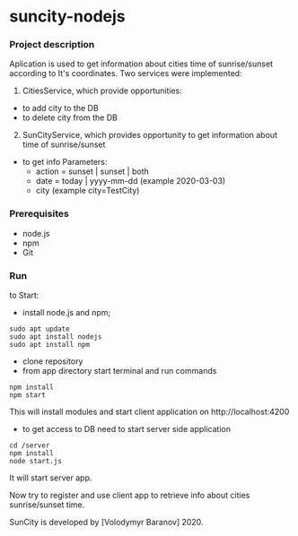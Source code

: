 # suncity-nodejs
### Project description

Aplication is used to get information about cities time of sunrise/sunset according to It's coordinates. Two services were implemented:
1. CitiesService, which provide opportunities: 
  - to add city      to the DB
  - to delete city from the DB
2. SunCityService, which provides opportunity to get information about time of sunrise/sunset
  - to get info
  Parameters: 
    - action = sunset | sunset | both
    - date   = today | yyyy-mm-dd (example 2020-03-03)
    - city (example city=TestCity)
  
### Prerequisites 
- node.js
- npm
- Git

### Run 
to Start: 
 - install node.js and npm;
```
sudo apt update
sudo apt install nodejs
sudo apt install npm
```
 - clone repository
 - from app directory start terminal and run commands
```
npm install 
npm start
```
This will install modules and start client application on 
http://localhost:4200

- to get access to DB need to start server side application 
```
cd /server
npm install
node start.js
```
It will start server app. 

Now try to register and use client app to retrieve info about cities sunrise/sunset time.



SunCity is developed by [Volodymyr Baranov] 2020.
